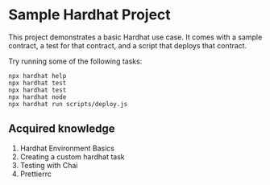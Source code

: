 # Sample Hardhat Project

This project demonstrates a basic Hardhat use case. It comes with a sample contract, a test for that contract, and a script that deploys that contract.

Try running some of the following tasks:

```shell
npx hardhat help
npx hardhat test
npx hardhat test
npx hardhat node
npx hardhat run scripts/deploy.js
```

## Acquired knowledge
1. Hardhat Environment Basics
2. Creating a custom hardhat task
3. Testing with Chai
4. Prettierrc
